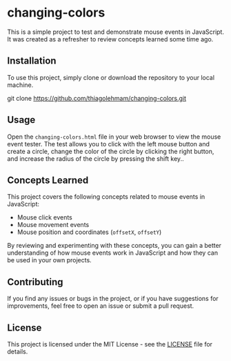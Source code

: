 # changing-colors

This is a simple project to test and demonstrate mouse events in JavaScript. It was created as a refresher to review concepts learned some time ago.

## Installation

To use this project, simply clone or download the repository to your local machine.

git clone https://github.com/thiagolehmam/changing-colors.git

## Usage

Open the `changing-colors.html` file in your web browser to view the mouse event tester. The test allows you to click with the left mouse button and create a circle, change the color of the circle by clicking the right button, and increase the radius of the circle by pressing the shift key..

## Concepts Learned

This project covers the following concepts related to mouse events in JavaScript:

- Mouse click events
- Mouse movement events 
- Mouse position and coordinates (`offsetX`, `offsetY`)

By reviewing and experimenting with these concepts, you can gain a better understanding of how mouse events work in JavaScript and how they can be used in your own projects.

## Contributing

If you find any issues or bugs in the project, or if you have suggestions for improvements, feel free to open an issue or submit a pull request.

## License

This project is licensed under the MIT License - see the [LICENSE](LICENSE) file for details.
